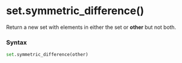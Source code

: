 # set.symmetric_difference()

Return a new set with elements in either the set or **other** but not both.

### Syntax

```python
set.symmetric_difference(other)
```
